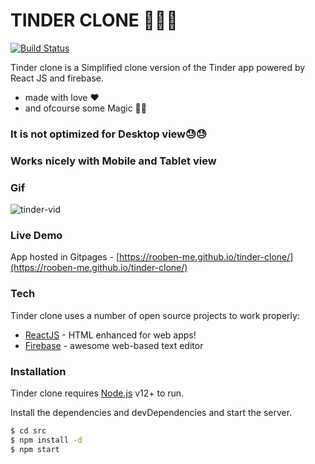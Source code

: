 # TINDER CLONE 🚀🚀🚀

[![Build Status](https://travis-ci.org/joemccann/dillinger.svg?branch=master)](https://travis-ci.org/joemccann/dillinger)

Tinder clone is a Simplified clone version of the Tinder app powered by React JS and firebase.

- made with love ❤️
- and ofcourse some Magic 🧙🏻

### It is not optimized for Desktop view😓😓

### Works nicely with Mobile and Tablet view

### Gif

![tinder-vid](https://user-images.githubusercontent.com/51721541/93515884-e8623a80-f946-11ea-8cf3-23b9cbaedc0b.gif)

### Live Demo

App hosted in Gitpages - [https://rooben-me.github.io/tinder-clone/](https://rooben-me.github.io/tinder-clone/)

### Tech

Tinder clone uses a number of open source projects to work properly:

- [ReactJS](https://reactjs.org/) - HTML enhanced for web apps!
- [Firebase](https://firebase.google.com/) - awesome web-based text editor

### Installation

Tinder clone requires [Node.js](https://nodejs.org/) v12+ to run.

Install the dependencies and devDependencies and start the server.

```sh
$ cd src
$ npm install -d
$ npm start
```

